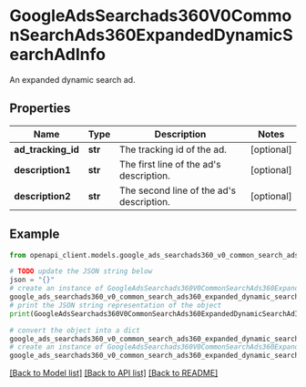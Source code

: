 # GoogleAdsSearchads360V0CommonSearchAds360ExpandedDynamicSearchAdInfo

An expanded dynamic search ad.

## Properties

Name | Type | Description | Notes
------------ | ------------- | ------------- | -------------
**ad_tracking_id** | **str** | The tracking id of the ad. | [optional] 
**description1** | **str** | The first line of the ad&#39;s description. | [optional] 
**description2** | **str** | The second line of the ad&#39;s description. | [optional] 

## Example

```python
from openapi_client.models.google_ads_searchads360_v0_common_search_ads360_expanded_dynamic_search_ad_info import GoogleAdsSearchads360V0CommonSearchAds360ExpandedDynamicSearchAdInfo

# TODO update the JSON string below
json = "{}"
# create an instance of GoogleAdsSearchads360V0CommonSearchAds360ExpandedDynamicSearchAdInfo from a JSON string
google_ads_searchads360_v0_common_search_ads360_expanded_dynamic_search_ad_info_instance = GoogleAdsSearchads360V0CommonSearchAds360ExpandedDynamicSearchAdInfo.from_json(json)
# print the JSON string representation of the object
print(GoogleAdsSearchads360V0CommonSearchAds360ExpandedDynamicSearchAdInfo.to_json())

# convert the object into a dict
google_ads_searchads360_v0_common_search_ads360_expanded_dynamic_search_ad_info_dict = google_ads_searchads360_v0_common_search_ads360_expanded_dynamic_search_ad_info_instance.to_dict()
# create an instance of GoogleAdsSearchads360V0CommonSearchAds360ExpandedDynamicSearchAdInfo from a dict
google_ads_searchads360_v0_common_search_ads360_expanded_dynamic_search_ad_info_from_dict = GoogleAdsSearchads360V0CommonSearchAds360ExpandedDynamicSearchAdInfo.from_dict(google_ads_searchads360_v0_common_search_ads360_expanded_dynamic_search_ad_info_dict)
```
[[Back to Model list]](../README.md#documentation-for-models) [[Back to API list]](../README.md#documentation-for-api-endpoints) [[Back to README]](../README.md)


